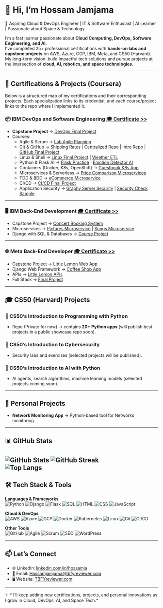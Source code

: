 # 👋 Hi, I’m Hossam Jamjama  

🚀 Aspiring Cloud & DevOps Engineer | IT & Software Enthusiast | AI Learner | Passionate about Space & Technology  

I’m a fast learner passionate about **Cloud Computing, DevOps, Software Engineering, and AI**.  
I’ve completed 25+ professional certifications with **hands-on labs and capstone projects** on AWS, Azure, GCP, IBM, Meta, and CS50 (Harvard).  
My long-term vision: build impactful tech solutions and pursue projects at the intersection of **cloud, AI, robotics, and space technologies**.  

---

## 📂 Certifications & Projects (Coursera)

Below is a structured map of my certifications and their corresponding projects. Each specialization links to its credential, and each course/project links to the repo where I implemented it.

### 📦 IBM DevOps and Software Engineering [🎓 Certificate >>](https://coursera.org/share/cf04964ea8bddf648cf31d960937586a)  
- **Capstone Project** → [DevOps Final Project](https://github.com/HossamJa/devops-capstone-project)  
- Courses:  
  - Agile & Scrum → [Lab Agile Planning](https://github.com/HossamJa/lab-agile-planning)  
  - Git & GitHub → [Shipping Rates](https://github.com/HossamJa/LogisticsShippingRates) | [Centralized Repo](https://github.com/HossamJa/Centralized-repository-shipping_calculations) | [Intro Repo](https://github.com/HossamJa/jbbmo-Introduction-to-Git-and-GitHub) | [GitHub Final Project](https://github.com/HossamJa/IBM_Git_and_Github_Final_Project-Part-1-GitHub-UI)  
  - Linux & Shell → [Linux Final Project](https://github.com/HossamJa/IBM-Linux-Commands-Shell-Scripts-Final-Project) | [Weather ETL](https://github.com/HossamJa/Historical-Weather-Forecast-Comparison-to-Actuals)  
  - Python & Flask AI → [Flask Practice](https://github.com/HossamJa/flask-practice-project-emb-ai-application) | [Emotion Detector AI](https://github.com/HossamJa/IBM_Python_and_Flask_Final_project-Emotion_Detector_AI_Based_Web_App)  
  - Containers (Docker, K8s, OpenShift) → [Guestbook K8s App](https://github.com/HossamJa/guestbook-app-docker-k8s-autoscale-ibmcloud)  
  - Microservices & Serverless → [Price Comparison Microservices](https://github.com/HossamJa/product-price-comparison-microservices-ibm-codeengine)  
  - TDD & BDD → [eCommerce Microservice](https://github.com/HossamJa/tdd-bdd-final-project)  
  - CI/CD → [CI/CD Final Project](https://github.com/HossamJa/ci-cd-final-project)  
  - Application Security → [Graphy Server Security](https://github.com/HossamJa/graphy_server_security_lab) | [Security Check Sample](https://github.com/HossamJa/IBM-Application-Security-SecurityCheckSample)  

---

### 🖥 IBM Back-End Development [🎓 Certificate >>](https://coursera.org/share/d6c7d7cf5df6f4f44ff92c630587ebee)  
- Capstone Project → [Concert Booking System](https://github.com/HossamJa/Back-end-Development-Capstone)  
- Microservices → [Pictures Microservice](https://github.com/HossamJa/Back-End-Development-Pictures) | [Songs Microservice](https://github.com/HossamJa/Back-End-Development-Songs)  
- Django with SQL & Databases → [Course Project](https://github.com/HossamJa/django-cloud-app-with-database)  

---

### 🌐 Meta Back-End Developer [🎓 Certificate >>](https://coursera.org/share/425703a1448c9555404400e798632202)  
- Capstone Project → [Little Lemon Web App](https://github.com/HossamJa/LittleLemon-Meta-Capstone-Project)  
- Django Web Framework → [Coffee Shop App](https://github.com/HossamJa/Meta-design-and-build-a-simple-Django-app)  
- APIs → [Little Lemon APIs](https://github.com/HossamJa/Meta-APIs-final-project)  
- Full Stack → [Final Project](https://github.com/HossamJa/Meta-The-Full-Stack-final-project)  

---

## 🎓 CS50 (Harvard) Projects

### 📘 CS50’s Introduction to Programming with Python  
- Repo (Private for now) → contains **20+ Python apps** (will publish best projects in a public showcase repo soon).

### 🔐 CS50’s Introduction to Cybersecurity  
- Security labs and exercises (selected projects will be published).  

### 🤖 CS50’s Introduction to AI with Python  
- AI agents, search algorithms, machine learning models (selected projects coming soon).  

---

## 🌟 Personal Projects  

- **Network Monitoring App** → Python-based tool for Networks monitoring.  

---

## 📊 GitHub Stats  

![GitHub Stats](https://github-readme-stats.vercel.app/api?username=HossamJa&show_icons=true&theme=tokyonight)   ![GitHub Streak](https://github-readme-streak-stats.herokuapp.com/?user=HossamJa&theme=tokyonight)  
![Top Langs](https://github-readme-stats.vercel.app/api/top-langs/?username=HossamJa&layout=compact&theme=tokyonight)
---

## 🛠️ Tech Stack & Tools  

**Languages & Frameworks**  
![Python](https://img.shields.io/badge/-Python-blue?logo=python) 
![Django](https://img.shields.io/badge/-Django-darkgreen?logo=django) 
![Flask](https://img.shields.io/badge/-Flask-black?logo=flask) 
![SQL](https://img.shields.io/badge/-SQL-lightgrey?logo=postgresql) 
![HTML](https://img.shields.io/badge/-HTML-orange?logo=html5) 
![CSS](https://img.shields.io/badge/-CSS-blue?logo=css3) 
![JavaScript](https://img.shields.io/badge/-JavaScript-yellow?logo=javascript)  

**Cloud & DevOps**  
![AWS](https://img.shields.io/badge/-AWS-orange?logo=amazonaws) 
![Azure](https://img.shields.io/badge/-Azure-blue?logo=microsoftazure) 
![GCP](https://img.shields.io/badge/-Google_Cloud-blue?logo=googlecloud) 
![Docker](https://img.shields.io/badge/-Docker-blue?logo=docker) 
![Kubernetes](https://img.shields.io/badge/-Kubernetes-blue?logo=kubernetes) 
![Linux](https://img.shields.io/badge/-Linux-black?logo=linux) 
![Git](https://img.shields.io/badge/-Git-red?logo=git) 
![CI/CD](https://img.shields.io/badge/-CI/CD-yellowgreen)  

**Other Tools**  
![GitHub](https://img.shields.io/badge/-GitHub-black?logo=github) 
![Agile](https://img.shields.io/badge/-Agile-blue) 
![Scrum](https://img.shields.io/badge/-Scrum-lightblue) 
![SEO](https://img.shields.io/badge/-SEO-brightgreen) 
![WordPress](https://img.shields.io/badge/-WordPress-blue?logo=wordpress)   

---

## 📫 Let’s Connect  

- 🌐 LinkedIn: [linkedin.com/in/hossamja](https://linkedin.com/in/hossam-jamjama)  
- 📧 Email: Hossamjamjama@tbfyreviewer.com  
- 🖥️ Website: [TBFYreviewer.com](http://TBFYreviewer.com)  

---

✨ * I’ll keep adding new certifications, projects, and personal innovations as I grow in Cloud, DevOps, AI, and Space Tech.*  

